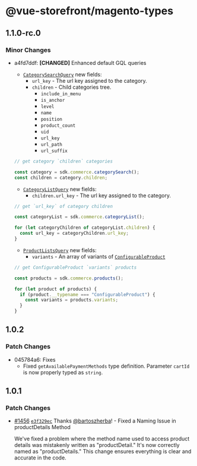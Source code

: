 # @vue-storefront/magento-types

## 1.1.0-rc.0

### Minor Changes

- a4fd7ddf: **[CHANGED]** Enhanced default GQL queries

  - [`CategorySearchQuery`](https://docs.vuestorefront.io/integrations/magento/api/magento-types/CategorySearchQuery) new fields:
    - `url_key` - The url key assigned to the category.
    - `children` - Child categories tree.
      - `include_in_menu`
      - `is_anchor`
      - `level`
      - `name`
      - `position`
      - `product_count`
      - `uid`
      - `url_key`
      - `url_path`
      - `url_suffix`

  ```js
  // get category `children` categories

  const category = sdk.commerce.categorySearch();
  const children = category.children;
  ```

  - [`CategoryListQuery`](https://docs.vuestorefront.io/integrations/magento/api/magento-types/CategoryListQuery) new fields:
    - `children.url_key` - The url key assigned to the category.

  ```js
  // get `url_key` of category children

  const categoryList = sdk.commerce.categoryList();

  for (let categoryChildren of categoryList.children) {
    const url_key = categoryChildren.url_key;
  }
  ```

  - [`ProductListsQuery`](https://docs.vuestorefront.io/integrations/magento/api/magento-types/ProductListsQuery) new fields:
    - `variants` - An array of variants of [`ConfigurableProduct`](https://docs.vuestorefront.io/integrations/magento/api/magento-types/ConfigurableProduct)

  ```js
  // get ConfigurableProduct `variants` products

  const products = sdk.commerce.products();

  for (let product of products) {
    if (product.__typename === "ConfigurableProduct") {
      const variants = products.variants;
    }
  }
  ```

## 1.0.2

### Patch Changes

- 045784a6: Fixes
  - Fixed `getAvailablePaymentMethods` type definition. Parameter `cartId` is now properly typed as `string`.

## 1.0.1

### Patch Changes

- [#1456](https://github.com/vuestorefront/magento2/pull/1456) [`e3f329ec`](https://github.com/vuestorefront/magento2/commit/e3f329ec815be7477d398277c98333c3e66e2d65) Thanks [@bartoszherba](https://github.com/bartoszherba)! - Fixed a Naming Issue in productDetails Method

  We've fixed a problem where the method name used to access product details was mistakenly written as "productDetail." It's now correctly named as "productDetails." This change ensures everything is clear and accurate in the code.
